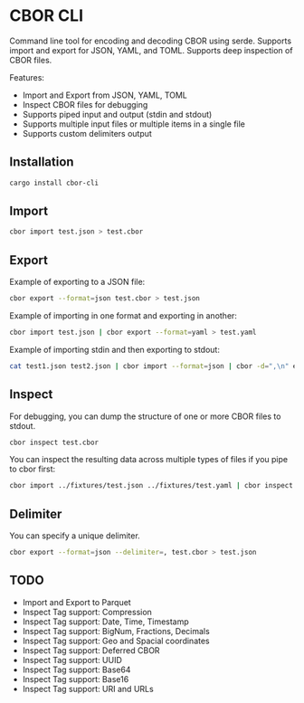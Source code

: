 # CBOR CLI

Command line tool for encoding and decoding CBOR using serde. Supports import and export for JSON, YAML, and TOML. Supports deep inspection of CBOR files.

Features:

- Import and Export from JSON, YAML, TOML
- Inspect CBOR files for debugging
- Supports piped input and output (stdin and stdout)
- Supports multiple input files or multiple items in a single file
- Supports custom delimiters output

## Installation

```bash
cargo install cbor-cli
```

## Import

```bash
cbor import test.json > test.cbor
```

## Export

Example of exporting to a JSON file:

```bash
cbor export --format=json test.cbor > test.json
```

Example of importing in one format and exporting in another:

```bash
cbor import test.json | cbor export --format=yaml > test.yaml
```

Example of importing stdin and then exporting to stdout:

```bash
cat test1.json test2.json | cbor import --format=json | cbor -d=",\n" export --format=json
```

## Inspect

For debugging, you can dump the structure of one or more CBOR files to stdout.

```bash
cbor inspect test.cbor
```

You can inspect the resulting data across multiple types of files if you pipe to cbor first:

```bash
cbor import ../fixtures/test.json ../fixtures/test.yaml | cbor inspect
```

## Delimiter

You can specify a unique delimiter.

```bash
cbor export --format=json --delimiter=, test.cbor > test.json
```

## TODO

- Import and Export to Parquet
- Inspect Tag support: Compression
- Inspect Tag support: Date, Time, Timestamp
- Inspect Tag support: BigNum, Fractions, Decimals
- Inspect Tag support: Geo and Spacial coordinates
- Inspect Tag support: Deferred CBOR
- Inspect Tag support: UUID
- Inspect Tag support: Base64
- Inspect Tag support: Base16
- Inspect Tag support: URI and URLs
